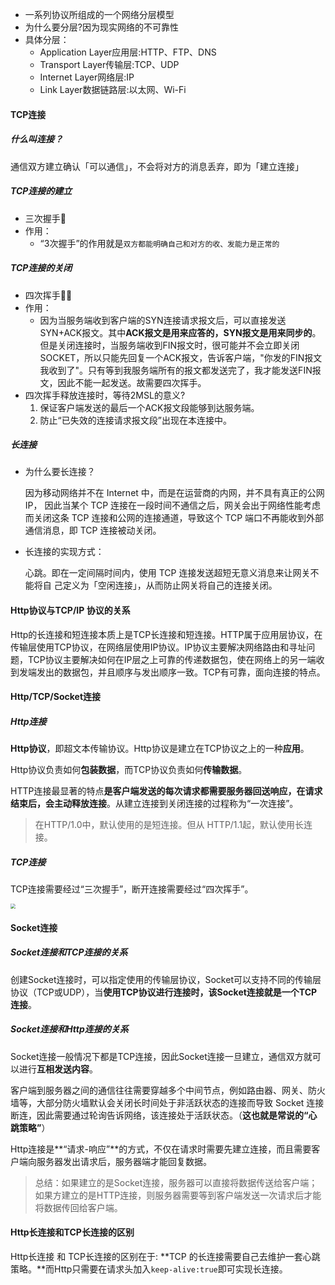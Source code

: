 - 一系列协议所组成的一个网络分层模型 
- 为什么要分层?因为现实网络的不可靠性
- 具体分层：
  - Application Layer应用层:HTTP、FTP、DNS
  - Transport Layer传输层:TCP、UDP
  - Internet Layer网络层:IP
  - Link Layer数据链路层:以太网、Wi-Fi

#### TCP连接

##### 什么叫连接？

通信双⽅建⽴确认「可以通信」，不会将对⽅的消息丢弃，即为「建⽴连接」

##### TCP连接的建立

- 三次握手🤝
- 作用：
  - “3次握手”的作用就是`双方都能明确自己和对方的收、发能力是正常的`

##### TCP连接的关闭

- 四次挥手👋🏻
- 作用：
  - 因为当服务端收到客户端的SYN连接请求报文后，可以直接发送SYN+ACK报文。其中**ACK报文是用来应答的，SYN报文是用来同步的**。但是关闭连接时，当服务端收到FIN报文时，很可能并不会立即关闭SOCKET，所以只能先回复一个ACK报文，告诉客户端，"你发的FIN报文我收到了"。只有等到我服务端所有的报文都发送完了，我才能发送FIN报文，因此不能一起发送。故需要四次挥手。
- 四次挥手释放连接时，等待2MSL的意义?
  1. 保证客户端发送的最后一个ACK报文段能够到达服务端。
  2. 防止“已失效的连接请求报文段”出现在本连接中。

##### 长连接

- 为什么要长连接？

  因为移动⽹络并不在 Internet 中，⽽是在运营商的内⽹，并不具有真正的公⽹ IP， 因此当某个 TCP 连接在⼀段时间不通信之后，⽹关会出于⽹络性能考虑⽽关闭这条 TCP 连接和公⽹的连接通道，导致这个 TCP 端⼝不再能收到外部通信消息，即 TCP 连接被动关闭。

- 长连接的实现方式：

  ⼼跳。即在⼀定间隔时间内，使⽤ TCP 连接发送超短⽆意义消息来让⽹关不能将⾃ ⼰定义为「空闲连接」，从⽽防⽌⽹关将⾃⼰的连接关闭。

#### Http协议与TCP/IP 协议的关系

Http的长连接和短连接本质上是TCP长连接和短连接。HTTP属于应用层协议，在传输层使用TCP协议，在网络层使用IP协议。IP协议主要解决网络路由和寻址问题，TCP协议主要解决如何在IP层之上可靠的传递数据包，使在网络上的另一端收到发端发出的数据包，并且顺序与发出顺序一致。TCP有可靠，面向连接的特点。

#### Http/TCP/Socket连接

##### Http连接

**Http协议**，即超文本传输协议。Http协议是建立在TCP协议之上的一种**应用**。

Http协议负责如何**包装数据**，而TCP协议负责如何**传输数据**。

HTTP连接最显著的特点**是客户端发送的每次请求都需要服务器回送响应，在请求结束后，会主动释放连接**。从建立连接到关闭连接的过程称为“一次连接”。

> 在HTTP/1.0中，默认使用的是短连接。但从 HTTP/1.1起，默认使用长连接。

##### TCP连接

TCP连接需要经过“三次握手”，断开连接需要经过“四次挥手”。

<img src="https://mut-pic-1305269047.cos.ap-nanjing.myqcloud.com/1" style="zoom:50%;" />

#### Socket连接

##### Socket连接和TCP连接的关系

创建Socket连接时，可以指定使用的传输层协议，Socket可以支持不同的传输层协议（TCP或UDP），当**使用TCP协议进行连接时，该Socket连接就是一个TCP连接**。

##### Socket连接和Http连接的关系

Socket连接一般情况下都是TCP连接，因此Socket连接一旦建立，通信双方就可以进行**互相发送内容**。

客户端到服务器之间的通信往往需要穿越多个中间节点，例如路由器、网关、防火墙等，大部分防火墙默认会关闭长时间处于非活跃状态的连接而导致 Socket 连接断连，因此需要通过轮询告诉网络，该连接处于活跃状态。（**这也就是常说的“心跳策略”**）

Http连接是**“请求-响应”**的方式，不仅在请求时需要先建立连接，而且需要客户端向服务器发出请求后，服务器端才能回复数据。

> 总结：如果建立的是Socket连接，服务器可以直接将数据传送给客户端；如果方建立的是HTTP连接，则服务器需要等到客户端发送一次请求后才能将数据传回给客户端。

#### Http长连接和TCP长连接的区别

Http长连接 和 TCP长连接的区别在于: **TCP 的长连接需要自己去维护一套心跳策略。**而Http只需要在请求头加入`keep-alive:true`即可实现长连接。

